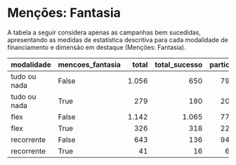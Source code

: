 # Menções: Fantasia

A tabela a seguir considera apenas as campanhas bem sucedidas, apresentando as medidas
de estatística descritiva para cada modalidade de financiamento e dimensão em destaque
(Menções: Fantasia).

| modalidade   | mencoes_fantasia   |   total |   total_sucesso |   particip |   taxa_sucesso |   valor_sucesso |   media_sucesso |   std_sucesso |   min_sucesso |   max_sucesso |
|:-------------|:-------------------|--------:|----------------:|-----------:|---------------:|----------------:|----------------:|--------------:|--------------:|--------------:|
| tudo ou nada | False              |    1.056 |             650 |       79,1 |           61,6 |     19.246.444,23 |        29.609,91 |      48.242,72 |         41,82 |     679.297,66 |
| tudo ou nada | True               |     279 |             180 |       20,9 |           64,5 |      4.816.835,60 |        26.760,20 |      30.295,09 |         94,90 |     264.585,91 |
| flex         | False              |    1.142 |            1.065 |       77,8 |           93,3 |     12.621.534,92 |        11.851,21 |      29.509,21 |         10,77 |     475.290,95 |
| flex         | True               |     326 |             318 |       22,2 |           97,5 |      5.740.597,02 |        18.052,19 |      45.474,47 |         43,14 |     708.972,78 |
| recorrente   | False              |     643 |             136 |       94,0 |           21,2 |        41.223,62 |          303,11 |        684,06 |          1,09 |       5.087,08 |
| recorrente   | True               |      41 |              16 |        6,0 |           39,0 |         1.963,34 |          122,71 |        134,98 |          5,28 |        538,44 |
